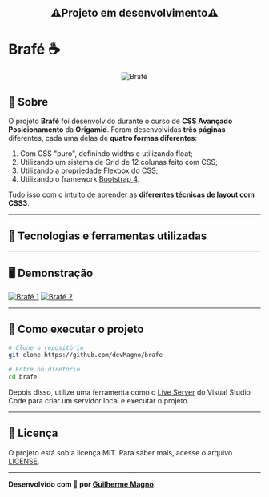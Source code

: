 <h2 align="center">⚠️Projeto em desenvolvimento⚠️</h2>

# Brafé ☕

<p align="center">
<img src="https://i.imgur.com/z4YhTm8.png" alt="Brafé" title="Brafé">
</p>

## 📖 Sobre   
O projeto **Brafé** foi desenvolvido durante o curso de **CSS Avançado Posicionamento** da **Origamid**. Foram desenvolvidas **três páginas** diferentes, cada uma delas de **quatro formas diferentes**: 
1. Com CSS "puro", definindo widths e utilizando float;
2. Utilizando um sistema de Grid de 12 colunas feito com CSS;
3. Utilizando a propriedade Flexbox do CSS;
4. Utilizando o framework [Bootstrap 4](https://getbootstrap.com/).   

Tudo isso com o intuito de aprender as **diferentes técnicas de layout com CSS3**.

---

## 🚀 Tecnologias e ferramentas utilizadas



---

## 🖥️ Demonstração
[![Brafé 1](https://i.imgur.com/6Myddo9.png "Clique para acessar o Brafé 1")](https://devmagno.github.io/brafe/brafe-1/brafe-1-puro/index.html "Clique para acessar o Brafé 1")
[![Brafé 2](https://i.imgur.com/cPNaagc.png "Clique para acessar o Brafé 2")](https://devmagno.github.io/brafe/brafe-2/brafe-2-flexbox/index.html "Clique para acessar o Brafé 2")


---

## 🔧 Como executar o projeto

```bash
# Clone o repositório
git clone https://github.com/devMagno/brafe

# Entre no diretório
cd brafe
```
Depois disso, utilize uma ferramenta como o [Live Server](https://marketplace.visualstudio.com/items?itemName=ritwickdey.LiveServer) do Visual Studio Code para criar um servidor local e executar o projeto.

---

## 📝 Licença

O projeto está sob a licença MIT. Para saber mais, acesse o arquivo [LICENSE](https://github.com/devMagno/brafe/blob/main/LICENSE).

---
**Desenvolvido com 🤍 por [Guilherme Magno](https://github.com/devmagno/).**
